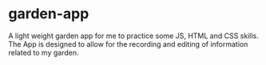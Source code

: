 # garden-app
A light weight garden app for me to practice some JS, HTML and CSS skills. The App is designed to allow for the recording and editing of information related to my garden. 
